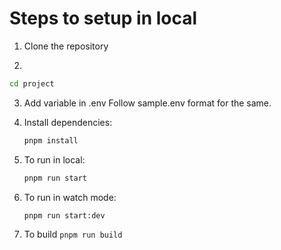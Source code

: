 # Steps to setup in local

1. Clone the repository

2.

```bash
cd project
```

3. Add variable in .env
   Follow sample.env format for the same.

4. Install dependencies:
   ```bash
   pnpm install
   ```
5. To run in local:
   ```bash
   pnpm run start
   ```
6. To run in watch mode:
   ```bash
   pnpm run start:dev
   ```
7. To build
   `pnpm run build`
